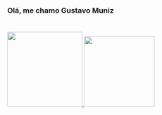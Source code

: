 ### Olá, me chamo Gustavo Muniz 
#
<div>
<a href="https://github.com/seu-usuário-aqui">
<img height="170cm" src="https://github-readme-stats.vercel.app/api/top-langs/?username=GuMuniz&layout=compact&langs_count=7&theme=dracula"/>
<img height="160cm" src="https://github-readme-stats.vercel.app/api?username=GuMuniz&show_icons=true&theme=dracula&include_all_commits=true&count_private=true"/>
</div>

